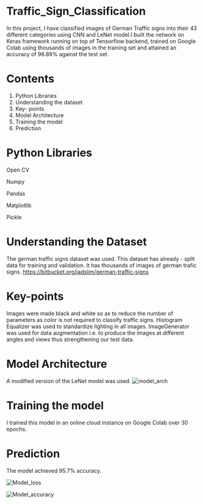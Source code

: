 # Traffic_Sign_Classification

In this project, I have classified images of German Traffic signs into their 43 different categories using CNN and LeNet model.I built the network on Keras framework running on top of Tensorflow backend, trained on Google Colab using thousands of images in the training set and attained an accuracy of 96.89% against the test set.


# Contents
1. Python Libraries
2. Understanding the dataset
3. Key- points
4. Model Architecture 
5. Training the model
6. Prediction

#  Python Libraries
Open CV

Numpy

Pandas

Matplotlib

Pickle

# Understanding the Dataset
The german traffic signs dataset was used. This dataset has already - split data for training and validation. It has thousands of images of german trafic signs.
https://bitbucket.org/jadslim/german-traffic-signs

# Key-points
Images were made black and white so as to reduce the number of parameters as color is not required to classify traffic signs. 
Histogram Equalizer was used to standardize lighting in all images.
ImageGenerator was used for data augmentation i.e. to produce the images at different angles and views thus strengthening our test data.

# Model Architecture
A modified version of the LeNet model was used.
![model_arch](https://user-images.githubusercontent.com/55614154/122716871-724d8400-d288-11eb-9c8c-44a5babd135e.png)



# Training the model
I trained this model in an online cloud instance on Google Colab over 30 epochs.

# Prediction

The model achieved 95.7% accuracy.


![Model_loss](https://user-images.githubusercontent.com/55614154/122716854-6c57a300-d288-11eb-978e-d1d4fb67ae1b.png)


![Model_accuracy](https://user-images.githubusercontent.com/55614154/122716862-6eb9fd00-d288-11eb-9519-f1f56c004631.png)


